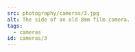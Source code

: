 ```yaml
---
src: photography/cameras/3.jpg
alt: The side of an old 8mm film camera.
tags: 
  - cameras
id: cameras/3
---
```


